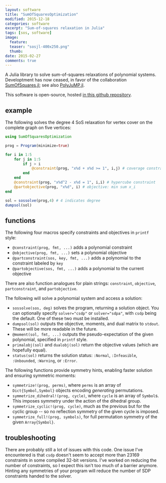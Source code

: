 ```yaml
---
layout: software
title: "SumOfSquaresOptimization"
modified: 2015-12-18
categories: software
excerpt: "Sum-of-squares relaxation in Julia"
tags: [sos, software]
image:
  feature: 
  teaser: "sosjl-400x250.png"
  thumb:
date: 2015-02-27
comments: true
---
```


A Julia library to solve sum-of-squares relaxations of polynomial systems. Developtment has now ceased, in favor of the collaboration [SumOfSquares.jl](https://github.com/blegat/SumOfSquares.jl); see also [PolyJuMP.jl](https://github.com/blegat/PolyJuMP.jl).

This software is open-source, hosted [in this github repository](https://github.com/ameliaperry/SumOfSquaresOptimization.jl).




## example

The following solves the degree 4 SoS relaxation for vertex cover on the complete graph on five vertices:

``` julia
using SumOfSquaresOptimization

prog = Program(minimize=true)

for i in 1:5
    for j in 1:5
        if j > i
            @constraint(prog, "x%d + x%d >= 1", i,j) # coverage constraint
        end
    end
    @constraint(prog, "x%d^2 - x%d = 1", i,i) # hypercube constraint
    @partobjective(prog, "x%d", i) # objective: min sum x_i
end

sol = sossolve(prog,4) # 4 indicates degree
dumpsol(sol)
```

## functions

The following four macros specify constraints and objectives in `printf` style:

* `@constraint(prog, fmt, ...)` adds a polynomial constraint
* `@objective(prog, fmt, ...)` sets a polynomial objective
* `@partconstraint(sos, key, fmt, ...)` adds a polynomial to the constraint labeled by `key`
* `@partobjective(sos, fmt, ...)` adds a polynomial to the current objective

There are also function analogues for plain strings: `constraint`, `objective`, `partconstraint`, and `partobjective`.

The following will solve a polynomial system and access a solution:

* `sossolve(sos, deg)` solves the program, returning a solution object. You can optionally specify `solver="csdp"` or `solver="sdpa"`, with `csdp` being the default. One of these two must be installed.
* `dumpsol(sol)` outputs the objective, moments, and dual matrix to `stdout`. These will be more readable in the future.
* `@moment(sol, fmt, ...)` outputs the pseudo-expectation of the given polynomial, specified in `printf` style.
* `primalobj(sol)` and `dualobj(sol)` return the objective values (which are hopefully equal).
* `status(sol)` returns the solution status: `:Normal`, `:Infeasible`, `:Unbounded`, `:Warning`, or `:Error`.

The following functions provide symmetry hints, enabling faster solution and ensuring symmetric moments:

* `symmetrize!(prog, perms)`, where `perms` is an array of `Dict{Symbol,Symbol}` objects encoding *generating* permutations.
* `symmetrize_dihedral!(prog, cycle)`, where `cycle` is an array of `Symbol`s. This imposes symmetry under the action of the dihedral group.
* `symmetrize_cyclic!(prog, cycle)`, much as the previous but for the cyclic group -- so no reflection symmetry of the given cycle is imposed.
* `symmetrize_full!(prog, symbols)`, for full permutation symmetry of the given `Array{Symbol}`.


## troubleshooting
There are probably still a lot of issues with this code. One issue I've encountered is that `csdp` doesn't seem to accept more than 23169 constraints in some compiled 32-bit versions. I've worked on reducing the number of constraints, so I expect this isn't too much of a barrier anymore. Hinting any symmetries of your program will reduce the number of SDP constraints handed to the solver.

